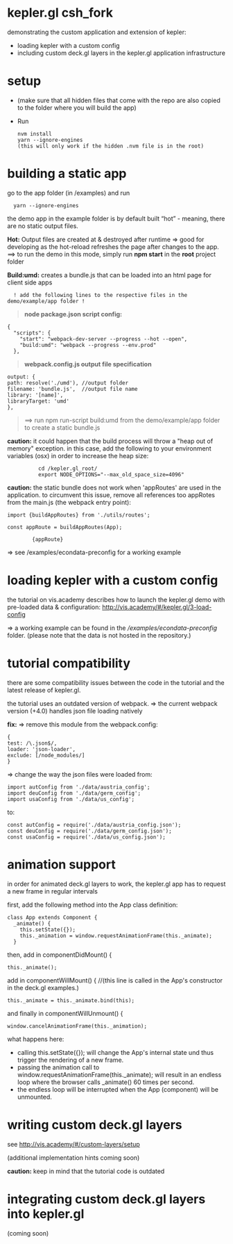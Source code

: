 # kepler.gl csh_fork

demonstrating the custom application and extension of kepler:

* loading kepler with a custom config
* including custom deck.gl layers in the kepler.gl application infrastructure

# setup
* (make sure that all hidden files that come with the repo are also copied to the folder where you will build the app)
* Run

      nvm install
      yarn --ignore-engines
      (this will only work if the hidden .nvm file is in the root)


# building a static app

go to the app folder (in /examples) and run

      yarn --ignore-engines

the demo app in the example folder is by default built “hot” - meaning, there are no static output files.

**Hot:** Output files are created at & destroyed after runtime
=> good for developing as the hot-reload refreshes the page after changes to the app.
==> to run the demo in this mode, simply run **npm start** in the **root** project folder


**Build:umd:** creates a bundle.js that can be loaded into an html page for client side apps

      ! add the following lines to the respective files in the demo/example/app folder !

>**node package.json script config:**

    {
      "scripts": {
        "start": "webpack-dev-server --progress --hot --open",
        "build:umd": "webpack --progress --env.prod"
      },

> **webpack.config.js output file specification**

    output: {
    path: resolve('./umd'), //output folder
    filename: 'bundle.js',  //output file name
    library: '[name]',
    libraryTarget: 'umd'
    },


>==> run npm run-script build:umd from the demo/example/app folder to create a static bundle.js


**caution:** it could happen that the build process will throw a "heap out of memory" exception.
in this case, add the following to your environment variables (osx) in order to increase the heap size:

              cd /kepler.gl_root/
              export NODE_OPTIONS="--max_old_space_size=4096"

**caution:** the static bundle does not work when 'appRoutes' are used in the application.
to circumvent this issue, remove all references too appRotes from the main.js (the webpack entry point):

    import {buildAppRoutes} from './utils/routes';

    const appRoute = buildAppRoutes(App);

            {appRoute}

=> see  /examples/econdata-preconfig for a working example


# loading kepler with a custom config
the tutorial on vis.academy describes how to launch the kepler.gl demo with pre-loaded data & configuration:
http://vis.academy/#/kepler.gl/3-load-config

=> a working example can be found in the */examples/econdata-preconfig* folder.
(please note that the data is not hosted in the repository.)


# tutorial compatibility
there are some compatibility issues between the code in the tutorial and the latest release of kepler.gl.

the tutorial uses an outdated version of webpack.
=> the current webpack version (+4.0) handles json file loading natively


**fix:**
=> remove this module from the webpack.config:

    {
    test: /\.json$/,
    loader: 'json-loader',
    exclude: [/node_modules/]
    }

=> change the way the json files were loaded from:

    import autConfig from './data/austria_config';
    import deuConfig from './data/germ_config';
    import usaConfig from './data/us_config';

to:

    const autConfig = require('./data/austria_config.json');
    const deuConfig = require('./data/germ_config.json');
    const usaConfig = require('./data/us_config.json');


# animation support
in order for animated deck.gl layers to work, the kepler.gl app has to request a new frame in regular intervals

first, add the following method into the App class definition:

    class App extends Component {
      _animate() {
        this.setState({});
        this._animation = window.requestAnimationFrame(this._animate);
      }

then, add in componentDidMount() {

    this._animate();

add in componentWillMount() {
//(this line is called in the App's constructor in the deck.gl examples.)

    this._animate = this._animate.bind(this);

and finally in componentWillUnmount() {

    window.cancelAnimationFrame(this._animation);


what happens here:

- calling this.setState({}); will change the App's internal state und thus trigger the rendering of a new frame.
- passing the animation call to window.requestAnimationFrame(this._animate); will result in an endless loop where the browser calls _animate() 60 times per second.
- the endless loop will be interrupted when the App (component) will be unmounted.


# writing custom deck.gl layers
see http://vis.academy/#/custom-layers/setup

(additional implementation hints coming soon)

**caution:** keep in mind that the tutorial code is outdated

# integrating custom deck.gl layers into kepler.gl

(coming soon)
